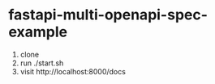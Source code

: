 # fastapi-multi-openapi-spec-example

1. clone
2. run ./start.sh
3. visit http://localhost:8000/docs

